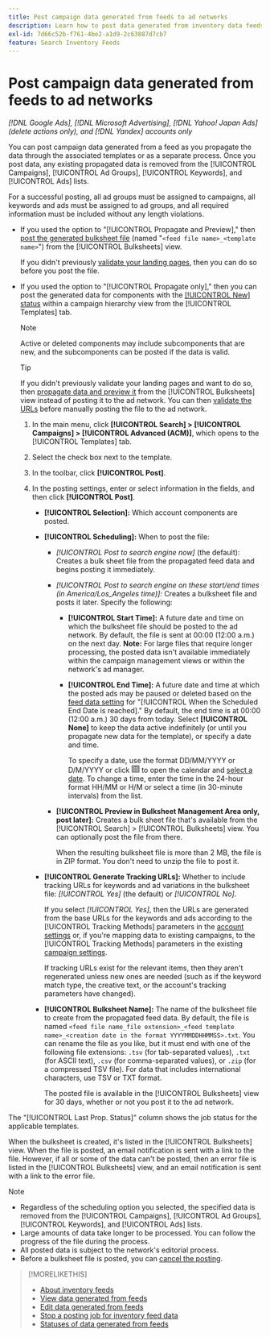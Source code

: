 ```yaml
---
title: Post campaign data generated from feeds to ad networks
description: Learn how to post data generated from inventory data feeds to ad networks.
exl-id: 7d66c52b-f761-4be2-a1d9-2c63887d7cb7
feature: Search Inventory Feeds
---
```

# Post campaign data generated from feeds to ad networks

*[!DNL Google Ads], [!DNL Microsoft Advertising], [!DNL Yahoo! Japan Ads] (delete actions only), and [!DNL Yandex] accounts only*

You can post campaign data generated from a feed as you propagate the data through the associated templates or as a separate process. Once you post data, any existing propagated data is removed from the [!UICONTROL Campaigns], [!UICONTROL Ad Groups], [!UICONTROL Keywords], and [!UICONTROL Ads] lists.

For a successful posting, all ad groups must be assigned to campaigns, all keywords and ads must be assigned to ad groups, and all required information must be included without any length violations.

* If you used the option to "[!UICONTROL Propagate and Preview]," then [post the generated bulksheet file](/help/search-social-commerce/campaign-management/bulksheets/bulksheet-post.md) (named "`<feed file name>_<template name>`") from the [!UICONTROL Bulksheets] view.

  If you didn't previously [validate your landing pages](/help/search-social-commerce/campaign-management/bulksheets/bulksheet-validate-landing-pages.md), then you can do so before you post the file.

* If you used the option to "[!UICONTROL Propagate only]," then you can post the generated data for components with the [[!UICONTROL New] status](propagated-data-status.md) within a campaign hierarchy view from the [!UICONTROL Templates] tab.

  >[!NOTE]
  >
  >Active or deleted components may include subcomponents that are new, and the subcomponents can be posted if the data is valid.

  >[!TIP]
  >
  >If you didn't previously validate your landing pages and want to do so, then [propagate data and preview it](feed-data-propagate.md) from the [!UICONTROL Bulksheets] view instead of posting it to the ad network. You can then [validate the URLs](/help/search-social-commerce/campaign-management/bulksheets/bulksheet-validate-landing-pages.md) before manually posting the file to the ad network.

  1. In the main menu, click **[!UICONTROL Search] > [!UICONTROL Campaigns] > [!UICONTROL Advanced (ACM)]**, which opens to the [!UICONTROL Templates] tab.
  
  1. Select the check box next to the template.
  
  1. In the toolbar, click **[!UICONTROL Post]**.

  1. In the posting settings, enter or select information in the fields, and then click **[!UICONTROL Post]**.

     * **[!UICONTROL Selection]:** Which account components are posted.
     
     * **[!UICONTROL Scheduling]:** When to post the file:
     
       * *[!UICONTROL Post to search engine now]* (the default): Creates a bulk sheet file from the propagated feed data and begins posting it immediately.
       
       * *[!UICONTROL Post to search engine on these start/end times (in America/Los_Angeles time)]:* Creates a bulksheet file and posts it later. Specify the following:
       
         * **[!UICONTROL Start Time]:** A future date and time on which the bulksheet file should be posted to the ad network. By default, the file is sent at 00:00 (12:00 a.m.) on the next day. **Note:** For large files that require longer processing, the posted data isn't available immediately within the campaign management views or within the network's ad manager.

         * **[!UICONTROL End Time]:** A future date and time at which the posted ads may be paused or deleted based on the [feed data setting](feed-settings-manage.md#feed-data-settings) for "[!UICONTROL When the Scheduled End Date is reached]." By default, the end time is at 00:00 (12:00 a.m.) 30 days from today. Select **[!UICONTROL None]** to keep the data active indefinitely (or until you propagate new data for the template), or specify a date and time.
         
           To specify a date, use the format DD/MM/YYYY or D/M/YYYY or click ![Calendar](/help/search-social-commerce/assets/calendar.png "Calendar") to open the calendar and [select a date](/help/search-social-commerce/common-tasks/navigation-editing-selection/calendar.md). To change a time, enter the time in the 24-hour format HH/MM or H/M or select a time (in 30-minute intervals) from the list.

       * **[!UICONTROL Preview in Bulksheet Management Area only, post later]:** Creates a bulk sheet file that's available from the [!UICONTROL Search] > [!UICONTROL Bulksheets] view. You can optionally post the file from there.
       
         When the resulting bulksheet file is more than 2 MB, the file is in ZIP format. You don't need to unzip the file to post it.

     * **[!UICONTROL Generate Tracking URLs]:** Whether to include tracking URLs for keywords and ad variations in the bulksheet file: *[!UICONTROL Yes]* (the default) or *[!UICONTROL No]*.
     
       If you select *[!UICONTROL Yes]*, then the URLs are generated from the base URLs for the keywords and ads according to the [!UICONTROL Tracking Methods] parameters in the [account settings](/help/search-social-commerce/campaign-management/accounts/ad-network-account-manage.md) or, if you're mapping data to existing campaigns, to the [!UICONTROL Tracking Methods] parameters in the existing [campaign settings](/help/search-social-commerce/campaign-management/campaigns/campaign-manage.md).
     
       If tracking URLs exist for the relevant items, then they aren't regenerated unless new ones are needed (such as if the keyword match type, the creative text, or the account's tracking parameters have changed).

     * **[!UICONTROL Bulksheet Name]:** The name of the bulksheet file to create from the propagated feed data. By default, the file is named `<feed file name_file extension>_<feed template name>_<creation date in the format YYYYMMDDHHMMSS>.txt`. You can rename the file as you like, but it must end with one of the following file extensions: `.tsv` (for tab-separated values), `.txt` (for ASCII text), `.csv` (for comma-separated values), or `.zip` (for a compressed TSV file). For data that includes international characters, use TSV or TXT format.

       The posted file is available in the [!UICONTROL Bulksheets] view for 30 days, whether or not you post it to the ad network.

The "[!UICONTROL Last Prop. Status]" column shows the job status for the applicable templates.

When the bulksheet is created, it's listed in the [!UICONTROL Bulksheets] view. When the file is posted, an email notification is sent with a link to the file. However, if all or some of the data can't be posted, then an error file is listed in the [!UICONTROL Bulksheets] view, and an email notification is sent with a link to the error file.

>[!NOTE]
>
>* Regardless of the scheduling option you selected, the specified data is removed from the [!UICONTROL Campaigns], [!UICONTROL Ad Groups], [!UICONTROL Keywords], and [!UICONTROL Ads] lists.
>* Large amounts of data take longer to be processed. You can follow the progress of the file during the process.
>* All posted data is subject to the network's editorial process.
>* Before a bulksheet file is posted, you can [cancel the posting](/help/search-social-commerce/campaign-management/bulksheets/bulksheet-stop-job.md).

>[!MORELIKETHIS]
>
>* [About inventory feeds](inventory-feeds-about.md)
>* [View data generated from feeds](propagated-data-view.md)
>* [Edit data generated from feeds](propagated-data-edit.md)
>* [Stop a posting job for inventory feed data](stop-job.md)
>* [Statuses of data generated from feeds](propagated-data-status.md)
